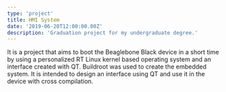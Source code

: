 ```yaml
---
type: 'project'
title: HMI System
date: '2019-06-20T12:00:00.00Z'
description: 'Graduation project for my undergraduate degree.'
---
```


It is a project that aims to boot the Beaglebone Black device in a short time by using a personalized RT Linux kernel based operating system and an interface created with QT. Buildroot was used to create the embedded system. It is intended to design an interface using QT and use it in the device with cross compilation.
